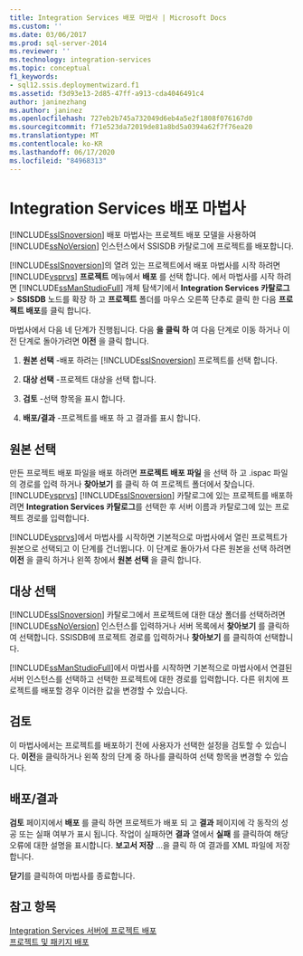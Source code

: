 ```yaml
---
title: Integration Services 배포 마법사 | Microsoft Docs
ms.custom: ''
ms.date: 03/06/2017
ms.prod: sql-server-2014
ms.reviewer: ''
ms.technology: integration-services
ms.topic: conceptual
f1_keywords:
- sql12.ssis.deploymentwizard.f1
ms.assetid: f3d93e13-2d85-47ff-a913-cda4046491c4
author: janinezhang
ms.author: janinez
ms.openlocfilehash: 727eb2b745a732049d6eb4a5e2f1808f076167d0
ms.sourcegitcommit: f71e523da72019de81a8bd5a0394a62f7f76ea20
ms.translationtype: MT
ms.contentlocale: ko-KR
ms.lasthandoff: 06/17/2020
ms.locfileid: "84968313"
---
```

# <a name="integration-services-deployment-wizard"></a>Integration Services 배포 마법사
  [!INCLUDE[ssISnoversion](../includes/ssisnoversion-md.md)] 배포 마법사는 프로젝트 배포 모델을 사용하여 [!INCLUDE[ssNoVersion](../includes/ssnoversion-md.md)] 인스턴스에서 SSISDB 카탈로그에 프로젝트를 배포합니다.  
  
 [!INCLUDE[ssISnoversion](../includes/ssisnoversion-md.md)]의 열려 있는 프로젝트에서 배포 마법사를 시작 하려면 [!INCLUDE[vsprvs](../includes/vsprvs-md.md)] **프로젝트** 메뉴에서 **배포** 를 선택 합니다. 에서 마법사를 시작 하려면 [!INCLUDE[ssManStudioFull](../includes/ssmanstudiofull-md.md)] 개체 탐색기에서 **Integration Services 카탈로그**  >  **SSISDB** 노드를 확장 하 고 **프로젝트** 폴더를 마우스 오른쪽 단추로 클릭 한 다음 **프로젝트 배포**를 클릭 합니다.  
  
 마법사에서 다음 네 단계가 진행됩니다. 다음 **을 클릭 하** 여 다음 단계로 이동 하거나 이전 단계로 돌아가려면 **이전** 을 클릭 합니다.  
  
1.  **원본 선택** -배포 하려는 [!INCLUDE[ssISnoversion](../includes/ssisnoversion-md.md)] 프로젝트를 선택 합니다.  
  
2.  **대상 선택** -프로젝트 대상을 선택 합니다.  
  
3.  **검토** -선택 항목을 표시 합니다.  
  
4.  **배포/결과** -프로젝트를 배포 하 고 결과를 표시 합니다.  
  
## <a name="select-source"></a>원본 선택  
 만든 프로젝트 배포 파일을 배포 하려면 **프로젝트 배포 파일** 을 선택 하 고 .ispac 파일의 경로를 입력 하거나 **찾아보기** 를 클릭 하 여 프로젝트 폴더에서 찾습니다. [!INCLUDE[vsprvs](../includes/vsprvs-md.md)] [!INCLUDE[ssISnoversion](../includes/ssisnoversion-md.md)] 카탈로그에 있는 프로젝트를 배포하려면 **Integration Services 카탈로그**를 선택한 후 서버 이름과 카탈로그에 있는 프로젝트 경로를 입력합니다.  
  
 [!INCLUDE[vsprvs](../includes/vsprvs-md.md)]에서 마법사를 시작하면 기본적으로 마법사에서 열린 프로젝트가 원본으로 선택되고 이 단계를 건너뜁니다. 이 단계로 돌아가서 다른 원본을 선택 하려면 **이전** 을 클릭 하거나 왼쪽 창에서 **원본 선택** 을 클릭 합니다.  
  
## <a name="select-destination"></a>대상 선택  
 [!INCLUDE[ssISnoversion](../includes/ssisnoversion-md.md)] 카탈로그에서 프로젝트에 대한 대상 폴더를 선택하려면 [!INCLUDE[ssNoVersion](../includes/ssnoversion-md.md)] 인스턴스를 입력하거나 서버 목록에서 **찾아보기** 를 클릭하여 선택합니다. SSISDB에 프로젝트 경로를 입력하거나 **찾아보기** 를 클릭하여 선택합니다.  
  
 [!INCLUDE[ssManStudioFull](../includes/ssmanstudiofull-md.md)]에서 마법사를 시작하면 기본적으로 마법사에서 연결된 서버 인스턴스를 선택하고 선택한 프로젝트에 대한 경로를 입력합니다. 다른 위치에 프로젝트를 배포할 경우 이러한 값을 변경할 수 있습니다.  
  
## <a name="review"></a>검토  
 이 마법사에서는 프로젝트를 배포하기 전에 사용자가 선택한 설정을 검토할 수 있습니다. **이전**을 클릭하거나 왼쪽 창의 단계 중 하나를 클릭하여 선택 항목을 변경할 수 있습니다.  
  
## <a name="deployresults"></a>배포/결과  
 **검토** 페이지에서 **배포** 를 클릭 하면 프로젝트가 배포 되 고 **결과** 페이지에 각 동작의 성공 또는 실패 여부가 표시 됩니다. 작업이 실패하면 **결과** 열에서 **실패** 를 클릭하여 해당 오류에 대한 설명을 표시합니다. **보고서 저장** ...을 클릭 하 여 결과를 XML 파일에 저장 합니다.  
  
 **닫기**를 클릭하여 마법사를 종료합니다.  
  
## <a name="see-also"></a>참고 항목  
 [Integration Services 서버에 프로젝트 배포](../../2014/integration-services/deploy-projects-to-integration-services-server.md)   
 [프로젝트 및 패키지 배포](packages/deploy-integration-services-ssis-projects-and-packages.md)  
  
  
